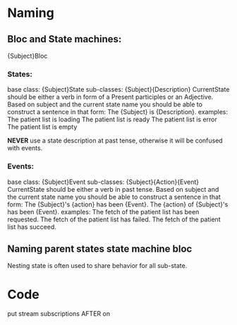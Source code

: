 # Naming
## Bloc and State machines:
{Subject}Bloc

### States:
base class: {Subject}State
sub-classes: {Subject}{Description}
CurrentState should be either a verb in form of a Present participles or an Adjective. Based on subject and the current state name you should be able to construct a sentence in that form:
The {Subject} is {Description}.
examples:
The patient list is loading
The patient list is ready
The patient list is error
The patient list is empty

**NEVER** use a state description at past tense, otherwise it will be confused with events.

### Events:
base class: {Subject}Event
sub-classes: {Subject}{Action}{Event}
CurrentState should be either a verb in past tense. Based on subject and the current state name you should be able to construct a sentence in that form:
The {Subject}'s {action} has been {Event}.
The {action} of {Subject}'s has been {Event}.
examples:
The fetch of the patient list has been requested.
The fetch of the patient list has failed.
The fetch of the patient list has succeed.

## Naming parent states state machine bloc
Nesting state is often used to share behavior for all sub-state.

# Code
put stream subscriptions AFTER on